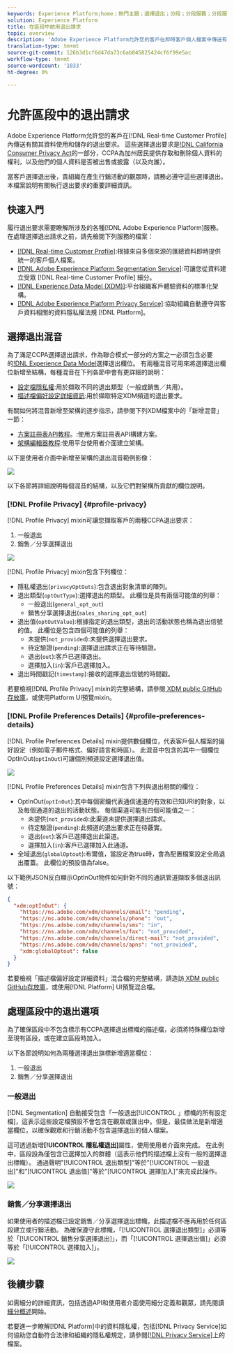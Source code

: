 ```yaml
---
keywords: Experience Platform;home；熱門主題；選擇退出；分段；分段服務；分段服務；遵守退出；選擇退出；選擇退出；選擇退出；選擇退出；
solution: Experience Platform
title: 在區段中啟用退出請求
topic: overview
description: 'Adobe Experience Platform允許您的客戶在即時客戶個人檔案中傳送有關資料使用和儲存的退出要求]。 這些選擇退出要求是加州消費者隱私法(CCPA)的一部分，該法案賦予加州居民存取和刪除個人資料的權利，並可得知他們的個人資料是否被出售或披露（以及向誰）。 '
translation-type: tm+mt
source-git-commit: 126b3d1cf6d47da73c6ab045825424cf6f99e5ac
workflow-type: tm+mt
source-wordcount: '1033'
ht-degree: 0%

---
```



# 允許區段中的退出請求

Adobe Experience Platform允許您的客戶在[!DNL Real-time Customer Profile]內傳送有關其資料使用和儲存的退出要求。 這些選擇退出要求是[!DNL California Consumer Privacy Act](CCPA)的一部分，CCPA為加州居民提供存取和刪除個人資料的權利，以及他們的個人資料是否被出售或披露（以及向誰）。

當客戶選擇退出後，貴組織在產生行銷活動的觀眾時，請務必遵守這些選擇退出。 本檔案說明有關執行退出要求的重要詳細資訊。

## 快速入門

履行退出要求需要瞭解所涉及的各種[!DNL Adobe Experience Platform]服務。 在處理選擇退出請求之前，請先檢閱下列服務的檔案：

- [[!DNL Real-time Customer Profile]](../profile/home.md):根據來自多個來源的匯總資料即時提供統一的客戶個人檔案。
- [[!DNL Adobe Experience Platform Segmentation Service]](./home.md):可讓您從資料建立受眾 [!DNL Real-time Customer Profile] 細分。
- [[!DNL Experience Data Model (XDM)]](../xdm/home.md):平台組織客戶體驗資料的標準化架構。
- [[!DNL Adobe Experience Platform Privacy Service]](../privacy-service/home.md):協助組織自動遵守與客戶資料相關的資料隱私權法規 [!DNL Platform]。

## 選擇退出混音

為了滿足CCPA選擇退出請求，作為聯合模式一部分的方案之一必須包含必要的[!DNL Experience Data Model](XDM)選擇退出欄位。 有兩種混音可用來將選擇退出欄位新增至結構，每種混音在下列各節中會有更詳細的說明：

- [設定檔隱私權](#profile-privacy):用於擷取不同的退出類型（一般或銷售／共用）。
- [描述檔偏好設定詳細資訊](#profile-preferences-details):用於擷取特定XDM頻道的退出要求。

有關如何將混音新增至架構的逐步指示，請參閱下列XDM檔案中的「新增混音」一節：
- [方案註冊表API教程](../xdm/api/getting-started.md)。:使用方案註冊表API構建方案。
- [架構編輯器教程](../xdm/tutorials/create-schema-ui.md):使用平台使用者介面建立架構。

以下是使用者介面中新增至架構的退出混音範例影像：

![](images/opt-outs/opt-out-mixins-user-interface.png)

以下各節將詳細說明每個混音的結構，以及它們對架構所貢獻的欄位說明。

### [!DNL Profile Privacy] {#profile-privacy}

[!DNL Profile Privacy] mixin可讓您擷取客戶的兩種CCPA退出要求：

1. 一般退出
2. 銷售／分享選擇退出

![](images/opt-outs/profile-privacy.png)

[!DNL Profile Privacy] mixin包含下列欄位：

- 隱私權退出(`privacyOptOuts`):包含退出對象清單的陣列。
- 退出類型(`optOutType`):選擇退出的類型。 此欄位是具有兩個可能值的列舉：
   - 一般退出(`general_opt_out`)
   - 銷售分享選擇退出(`sales_sharing_opt_out`)
- 退出值(`optOutValue`):根據指定的退出類型，退出的活動狀態也稱為退出信號的值。 此欄位是包含四個可能值的列舉：
   - 未提供(`not_provided`):未提供選擇退出要求。
   - 待定驗證(`pending`):選擇退出請求正在等待驗證。
   - 退出(`out`):客戶已選擇退出。
   - 選擇加入(`in`):客戶已選擇加入。
- 退出時間戳記(`timestamp`):接收的選擇退出信號的時間戳。

若要檢視[!DNL Profile Privacy] mixin的完整結構，請參閱[ XDM public GitHub存放庫](https://github.com/adobe/xdm/blob/master/schemas/context/profile-privacy.schema.json)，或使用Platform UI預覽mixin。

### [!DNL Profile Preferences Details] {#profile-preferences-details}

[!DNL Profile Preferences Details] mixin提供數個欄位，代表客戶個人檔案的偏好設定（例如電子郵件格式、偏好語言和時區）。 此混音中包含的其中一個欄位OptInOut(`optInOut`)可讓個別頻道設定選擇退出值。

![](images/opt-outs/profile-preferences-details.png)

[!DNL Profile Preferences Details] mixin包含下列與退出相關的欄位：

- OptInOut(`optInOut`):其中每個密鑰代表通信通道的有效和已知URI的對象，以及每個通道的退出的活動狀態。 每個渠道可能有四個可能值之一：
   - 未提供(`not_provided`):此渠道未提供選擇退出請求。
   - 待定驗證(`pending`):此頻道的退出要求正在待覈實。
   - 退出(`out`):客戶已選擇退出此渠道。
   - 選擇加入(`in`):客戶已選擇加入此通道。
- 全域退出(`globalOptout`):布爾值，當設定為true時，會為配置檔案設定全局退出覆蓋。 此欄位的預設值為false。

以下範例JSON反白顯示OptInOut物件如何針對不同的通訊管道擷取多個退出訊號：

```json
{
  "xdm:optInOut": {
    "https://ns.adobe.com/xdm/channels/email": "pending",
    "https://ns.adobe.com/xdm/channels/phone": "out",
    "https://ns.adobe.com/xdm/channels/sms": "in",
    "https://ns.adobe.com/xdm/channels/fax": "not_provided",
    "https://ns.adobe.com/xdm/channels/direct-mail": "not_provided",
    "https://ns.adobe.com/xdm/channels/apns": "not_provided",
    "xdm:globalOptout": false
  }
}
```

若要檢視「描述檔偏好設定詳細資料」混合檔的完整結構，請造訪[ XDM public GitHub存放庫](https://github.com/adobe/xdm/blob/master/schemas/context/profile-preferences-details.schema.json)，或使用[!DNL Platform] UI預覽混合檔。

## 處理區段中的退出選項

為了確保區段中不包含標示有CCPA選擇退出標幟的描述檔，必須將特殊欄位新增至現有區段，或在建立區段時加入。

以下各節說明如何為兩種選擇退出旗標新增適當欄位：
1. 一般退出
2. 銷售／分享選擇退出

### 一般退出

[!DNL Segmentation] 自動接受包含「一般退出[!UICONTROL 」標幟的所有設定檔]，這表示這些設定檔預設不會包含在觀眾或匯出中。但是，最佳做法是新增適當欄位，以確保觀眾和行銷活動不包含選擇退出的個人檔案。

這可透過新增&#x200B;**[!UICONTROL 隱私權退出]**&#x200B;屬性，使用使用者介面來完成。 在此例中，區段設為僅包含已選擇加入的群體（這表示他們的描述檔上沒有一般的選擇退出標幟）。 通過聲明&quot;[!UICONTROL 退出類型]&quot;等於&quot;[!UICONTROL 一般退出]&quot;和&quot;[!UICONTROL 退出值]&quot;等於&quot;[!UICONTROL 選擇加入]&quot;來完成此操作。

![](images/opt-outs/segment-general-opt-out.png)

### 銷售／分享選擇退出

如果使用者的描述檔已設定銷售／分享選擇退出標幟，此描述檔不應再用於任何區段建立或行銷活動。 為確保遵守此標幟，「[!UICONTROL 選擇退出類型]」必須等於「[!UICONTROL 銷售分享選擇退出]」，而「[!UICONTROL 選擇退出值]」必須等於「[!UICONTROL 選擇加入]」。

![](images/opt-outs/segment-sales-sharing-opt-out.png)

<!-- ### Overriding default exclusions

In some instances, such as building a segment of people who have opted out, it may be necessary to override the default exclusion of opted-out profiles. This override can be done via the API or in the Segment Builder user interface. -->

## 後續步驟

如需細分的詳細資訊，包括透過API和使用者介面使用細分定義和觀眾，請先閱讀[細分概述](./home.md)開始。

若要進一步瞭解[!DNL Platform]中的資料隱私權，包括[!DNL Privacy Service]如何協助您自動符合法律和組織的隱私權規定，請參閱[[!DNL Privacy Service]](../privacy-service/home.md)上的檔案。
